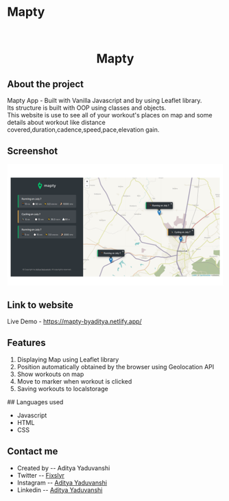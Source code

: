 # Mapty
<br />
<p align="center">
  

  <h1 align="center">Mapty  </h1>


</p>


## About the project
Mapty App - Built with Vanilla Javascript and by using Leaflet library.<br>
Its structure is built with OOP using classes and objects.<br>
This website is use to see all of your workout's places on map and some details about workout like distance covered,duration,cadence,speed,pace,elevation gain.<br>

## Screenshot 
![screenshot](mapty-preview.png)



## Link to website
   Live Demo - https://mapty-byaditya.netlify.app/

##  Features
<ol>
  <li> Displaying Map using Leaflet library</li>
  <li>Position automatically obtained by the browser using Geolocation API</li>
  <li>Show workouts on map</li>
<li>Move to marker when workout is clicked</li>
  <li>Saving workouts to localstorage</li>
</ol>
## Languages used
<ul>
  <li>Javascript</li>
  <li>HTML</li>
  <li>CSS</li>
  </ul>
  
  
## Contact me
<ul>
  <li>Created by --  Aditya Yaduvanshi</li>
  <li>Twitter -- <a href="https://twitter.com/fixslyr">Fixslyr</a>
    <li>Instagram -- <a href="https://www.instagram.com/imtheaddy/">Aditya Yaduvanshi</a>
      <li>Linkedin -- <a href="https://www.linkedin.com/in/theaditya-yaduvanshi-/">Aditya Yaduvanshi</a>
  </ul>    
      
